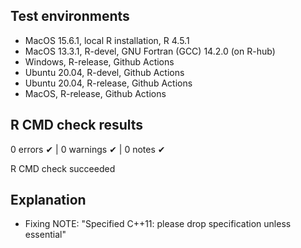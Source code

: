 ## Test environments
* MacOS 15.6.1, local R installation, R 4.5.1
* MacOS 13.3.1, R-devel, GNU Fortran (GCC) 14.2.0 (on R-hub)
* Windows, R-release, Github Actions
* Ubuntu 20.04, R-devel, Github Actions
* Ubuntu 20.04, R-release, Github Actions
* MacOS, R-release, Github Actions


## R CMD check results

0 errors ✔ | 0 warnings ✔ | 0 notes ✔

R CMD check succeeded
  
## Explanation

* Fixing NOTE: "Specified C++11: please drop specification unless essential"
